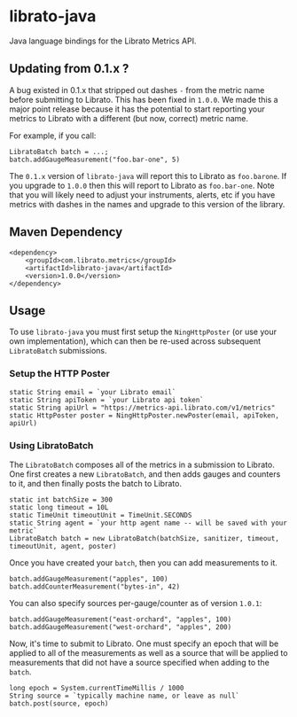 # librato-java

Java language bindings for the Librato Metrics API.

## Updating from 0.1.x ?

A bug existed in 0.1.x that stripped out dashes `-` from the metric name before submitting to Librato. This has
been fixed in `1.0.0`.  We made this a major point release because it has the potential to start reporting your
metrics to Librato with a different (but now, correct) metric name.

For example, if you call:

	LibratoBatch batch = ...;
	batch.addGaugeMeasurement("foo.bar-one", 5)
	
The `0.1.x` version of `librato-java` will report this to Librato as `foo.barone`.  If you upgrade to `1.0.0` then
this will report to Librato as `foo.bar-one`.  Note that you will likely need to adjust your instruments, alerts,
etc if you have metrics with dashes in the names and upgrade to this version of the library.

## Maven Dependency

    <dependency>
        <groupId>com.librato.metrics</groupId>
        <artifactId>librato-java</artifactId>
        <version>1.0.0</version>
    </dependency>
    
## Usage

To use `librato-java` you must first setup the `NingHttpPoster` (or use your own implementation), which can then be
re-used across subsequent `LibratoBatch` submissions.

### Setup the HTTP Poster

    static String email = `your Librato email`
    static String apiToken = `your Librato api token`
    static String apiUrl = "https://metrics-api.librato.com/v1/metrics"
    static HttpPoster poster = NingHttpPoster.newPoster(email, apiToken, apiUrl)
    
### Using LibratoBatch
    
The `LibratoBatch` composes all of the metrics in a submission to Librato. One first creates a new `LibratoBatch`,
and then adds gauges and counters to it, and then finally posts the batch to Librato.

	static int batchSize = 300
	static long timeout = 10L
	static TimeUnit timeoutUnit = TimeUnit.SECONDS
	static String agent = `your http agent name -- will be saved with your metric`
    LibratoBatch batch = new LibratoBatch(batchSize, sanitizer, timeout, timeoutUnit, agent, poster)
    
Once you have created your `batch`, then you can add measurements to it.

    batch.addGaugeMeasurement("apples", 100)
    batch.addCounterMeasurement("bytes-in", 42)
    
You can also specify sources per-gauge/counter as of version `1.0.1`:
 
    batch.addGaugeMeasurement("east-orchard", "apples", 100)
    batch.addGaugeMeasurement("west-orchard", "apples", 200)
    
Now, it's time to submit to Librato. One must specify an epoch that will be applied to all of the measurements
as well as a source that will be applied to measurements that did not have a source specified when adding to
the `batch`.

    long epoch = System.currentTimeMillis / 1000
    String source = `typically machine name, or leave as null`
    batch.post(source, epoch)
    

   
